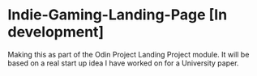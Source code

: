 # Indie-Gaming-Landing-Page [In development]
Making this as part of the Odin Project Landing Project module. It will be based on a real start up idea I have worked on for a University paper. 
